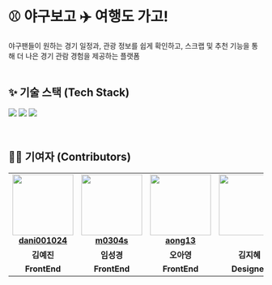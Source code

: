 # ⚾ 야구보고 ✈️ 여행도 가고!  
야구팬들이 원하는 경기 일정과, 관광 정보를 쉽게 확인하고, 스크랩 및 추천 기능을 통해 더 나은 경기 관람 경험을 제공하는 플랫폼
<br/>
<br/>


## ✨ 기술 스택 (Tech Stack)
<img src="https://img.shields.io/badge/react-61DAFB?style=for-the-badge&logo=react&logoColor=white"> <img src="https://img.shields.io/badge/TypeScript-3178C6?style=for-the-badge&logo=typescript&logoColor=white"> <img src="https://img.shields.io/badge/Axios-5A29E4?style=for-the-badge&logo=Axios&logoColor=white"/>

<br/>


## 👨‍💻 기여자 (Contributors)

<table align="center">
  <tr>
    <td align="center">
       <img src="https://avatars.githubusercontent.com/u/77667199?v=4" width="120px;"/>   
        <br />
        <a href="https://github.com/dani001024" title="Code"><b>dani001024</b></a>
    </td>
    <td align="center">
        <img src="https://avatars.githubusercontent.com/u/120546936?v=4" width="120px;"/> 
        <br />
        <a href="https://github.com/m0304s title="Code"><b>m0304s</b></a>
    </td>
    <td align="center">
        <img src="https://avatars.githubusercontent.com/u/110577667?v=4" width="120px;"/> 
        <br />
        <a href="https://github.com/aong13" title="Code"><b>aong13</b></a>
    </td>
    <td align="center">
        <img src="https://tr.rbxcdn.com/ecac8c841a5aea0586a50a17181934ff/420/420/Hat/Png" width="120px;"/> 
        <br />
        <br/>
    </td>
  </tr>
  <tr>
    <td align="center"><b>김예진</b></td>
    <td align="center"><b>임성경</b></td>
    <td align="center"><b>오아영</b></td>
    <td align="center"><b>김지혜</b></td>
  </tr>
  <tr>
    <td align="center"><b>FrontEnd</b></td>
    <td align="center"><b>FrontEnd</b></td>
    <td align="center"><b>FrontEnd</b></td>
    <td align="center"><b>Designer</b></td>
  </tr>
</table>
